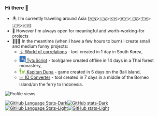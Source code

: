 ### Hi there 👋
- 🏝️ I’m currently traveling around Asia (🇻🇳>🇱🇦>🇰🇭>🇲🇾>🇮🇩>🇹🇭>🇯🇵>🇰🇷)
- 🌱 However I'm always open for meaningful and worth-working-for projects
- 🧑🏻‍💻 In the meantime (when I have a few hours to burn) I create small and medium funny projects:
  - [🖇️ World of correlations](https://github.com/Megaemce/WorldOfCorrelations) - tool created in 1 day in South Korea,
  - [<img height="20px" width="20px" src="https://github.com/Megaemce/TytuScript/blob/master/img/TytuScript_logo.png"></img> TytuScript](https://github.com/Megaemce/TytuScript) - tool/game created offline in 14 days in a Thai forest monastery,
  - [<img height="18px" width="20px" src="https://github.com/Megaemce/KapitanDupa/blob/master/images/deactive.svg"></img> Kapitan Dupa](https://github.com/Megaemce/KapitanDupa) - game created in 5 days on the Bali island,
  - [📈 IQ Converter](https://github.com/Megaemce/IQ-converter) - tool created in 7 days in a middle of the Borneo island/on the ferry to Indonesia.

![Profile views](https://komarev.com/ghpvc/?username=Megaemce&color=brightgreen&style=flat)  


[![GitHub Language Stats-Dark](https://github-readme-stats.vercel.app/api/top-langs/?username=Megaemce&layout=compact&langs_count=5&theme=dark#gh-dark-mode-only)](https://github.com/Megaemce#gh-dark-mode-only)[![GitHub stats-Dark](https://github-readme-stats.vercel.app/api?username=Megaemce&show_icons=true&hide_title=true&theme=dark#gh-dark-mode-only)](https://github.com/Megaemce#gh-dark-mode-only)[![GitHub Language Stats-Light](https://github-readme-stats.vercel.app/api/top-langs/?username=Megaemce&layout=compact&langs_count=5&theme=default#gh-light-mode-only)](https://github.com/Megaemce#gh-light-mode-only)[![GitHub stats-Light](https://github-readme-stats.vercel.app/api?username=Megaemce&show_icons=true&hide_title=true&theme=default#gh-light-mode-only)](https://github.com/Megaemce#gh-light-mode-only)

